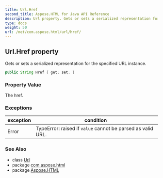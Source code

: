 ```yaml
---
title: Url.Href
second_title: Aspose.HTML for Java API Reference
description: Url property. Gets or sets a serialized representation for the specified URL instance
type: docs
weight: 50
url: /net/com.aspose.html/url/href/
---
```

## Url.Href property

Gets or sets a serialized representation for the specified URL instance.

```java
public String Href { get; set; }
```

### Property Value

The href.

### Exceptions

| exception | condition |
| --- | --- |
| Error | TypeError: raised if `value` cannot be parsed as valid URL. |

### See Also

* class [Url](../)
* package [com.aspose.html](../../url/)
* package [Aspose.HTML](../../../)
